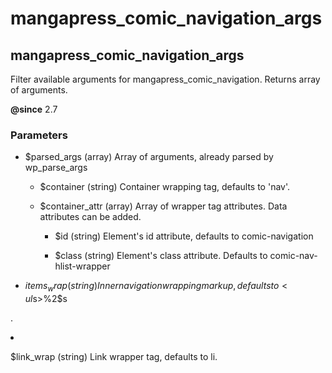 # mangapress_comic_navigation_args

## mangapress_comic_navigation_args

Filter available arguments for mangapress_comic_navigation. Returns array of arguments.

**@since** 2.7

### Parameters
 
* $parsed_args (array) Array of arguments, already parsed by wp_parse_args 
  
  * $container (string) Container wrapping tag, defaults to 'nav'.
 
  * $container_attr (array) Array of wrapper tag attributes. Data attributes can be added.

     * $id (string) Element's id attribute, defaults to comic-navigation

     * $class (string) Element's class attribute. Defaults to comic-nav-hlist-wrapper
 
* $items_wrap (string) Inner navigation wrapping markup, defaults to <ul%1$s>%2$s</ul>.

* $link_wrap (string) Link wrapper tag, defaults to li.
